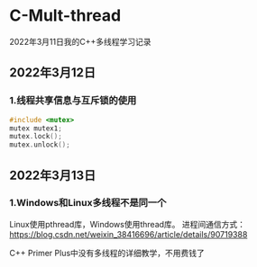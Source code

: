 # C-Mult-thread
2022年3月11日我的C++多线程学习记录

## 2022年3月12日
### 1.线程共享信息与互斥锁的使用

```C++
#include <mutex>  
mutex mutex1;  
mutex.lock();  
mutex.unlock();
```

## 2022年3月13日

### 1.Windows和Linux多线程不是同一个
Linux使用pthread库，Windows使用thread库。
进程间通信方式：https://blog.csdn.net/weixin_38416696/article/details/90719388

C++ Primer Plus中没有多线程的详细教学，不用费钱了